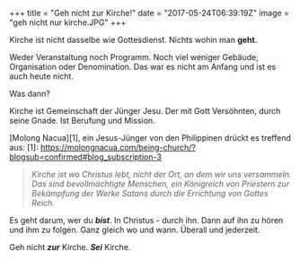 +++
title = "Geh nicht zur Kirche!"
date = "2017-05-24T06:39:19Z"
image = "geh nicht nur kirche.JPG"
+++

Kirche ist nicht dasselbe wie Gottesdienst. Nichts wohin man **geht**.

Weder Veranstaltung noch Programm. Noch viel weniger Gebäude, Organisation oder Denomination. Das war es nicht am Anfang und ist es auch heute nicht.

Was dann?

Kirche ist Gemeinschaft der Jünger Jesu. Der mit Gott Versöhnten, durch seine Gnade. Ist Berufung und Mission.

[Molong Nacua][1], ein Jesus-Jünger von den Philippinen drückt es treffend aus:
[1]: https://molongnacua.com/being-church/?blogsub=confirmed#blog_subscription-3
>*Kirche ist wo Christus lebt, nicht der Ort, an dem wir uns versammeln. Das sind bevollmächtigte Menschen, ein Königreich von Priestern zur Bekämpfung der Werke Satans durch die Errichtung von Gottes Reich.*

Es geht darum, wer du ***bist***. In Christus - durch ihn. Dann auf ihn zu hören und ihm zu folgen. Ganz gleich wo und wann. Überall und jederzeit.

Geh nicht ***zur*** Kirche. ***Sei*** Kirche.